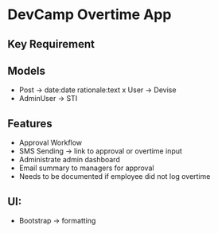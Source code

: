 # DevCamp Overtime App

## Key Requirement

## Models
 - Post -> date:date rationale:text
 x User -> Devise
 - AdminUser -> STI

## Features

 - Approval Workflow
 - SMS Sending -> link to approval or overtime input
 - Administrate admin dashboard
 - Email summary to managers for approval
 - Needs to be documented if employee did not log overtime

## UI:
 - Bootstrap -> formatting
